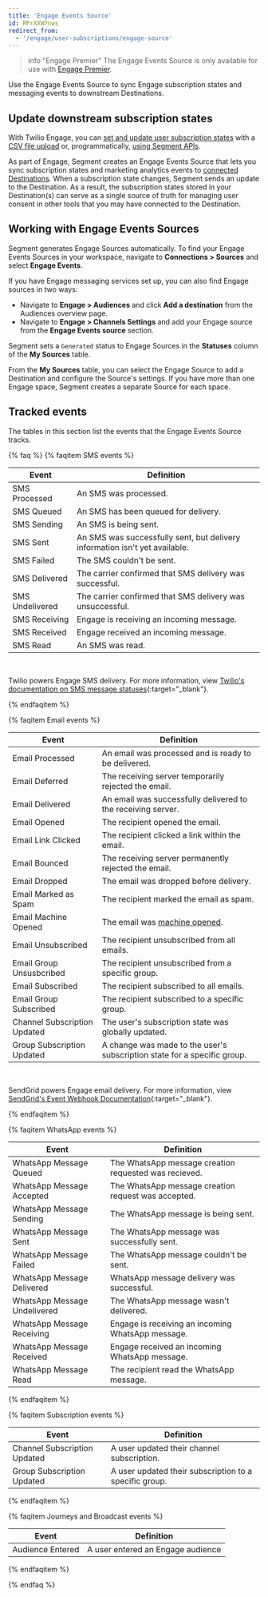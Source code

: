 ```yaml
---
title: 'Engage Events Source'
id: RPrXXW7nws
redirect_from:
  - '/engage/user-subscriptions/engage-source'
---
```


> info "Engage Premier"
> The Engage Events Source is only available for use with [Engage Premier](/docs/engage/#market-to-customers-with-engage-premier-and-channels).

Use the Engage Events Source to sync Engage subscription states and messaging events to downstream Destinations.

## Update downstream subscription states

With Twilio Engage, you can [set and update user subscription states](/docs/engage/user-subscriptions/set-user-subscriptions/) with a [CSV file upload](/docs/engage/profiles/csv-upload/) or, programmatically, [using Segment APIs](/docs/engage/user-subscriptions/set-user-subscriptions/#manage-user-subscriptions-with-segment-apis).

As part of Engage, Segment creates an Engage Events Source that lets you sync subscription states and marketing analytics events to [connected Destinations](/docs/connections/destinations/). When a subscription state changes, Segment sends an update to the Destination. As a result, the subscription states stored in your Destination(s) can serve as a single source of truth for managing user consent in other tools that you may have connected to the Destination.

## Working with Engage Events Sources

Segment generates Engage Sources automatically. To find your Engage Events Sources in your workspace, navigate to **Connections > Sources** and select **Engage Events**.

If you have Engage messaging services set up, you can also find Engage sources in two ways:

- Navigate to **Engage > Audiences** and click **Add a destination** from the Audiences overview page.
- Navigate to **Engage > Channels Settings** and add your Engage source from the **Engage Events source** section.

Segment sets a `Generated` status to Engage Sources in the **Statuses** column of the **My Sources** table. 

From the **My Sources** table, you can select the Engage Source to add a Destination and configure the Source's settings. If you have more than one Engage space, Segment creates a separate Source for each space.

## Tracked events 

The tables in this section list the events that the Engage Events Source tracks.

{% faq %}
{% faqitem SMS events %}

| Event           | Definition                                                                  |
| --------------- | --------------------------------------------------------------------------- |
| SMS Processed   | An SMS was processed.                                                       |
| SMS Queued      | An SMS has been queued for delivery.                                        |
| SMS Sending     | An SMS is being sent.                                                       |
| SMS Sent        | An SMS was successfully sent, but delivery information isn't yet available. |
| SMS Failed      | The SMS couldn't be sent.                                                   |
| SMS Delivered   | The carrier confirmed that SMS delivery was successful.                     |
| SMS Undelivered | The carrier confirmed that SMS delivery was unsuccessful.                   |
| SMS Receiving   | Engage is receiving an incoming message.                                    |
| SMS Received    | Engage received an incoming message.                                        |
| SMS Read        | An SMS was read.                                                            |

<br>

Twilio powers Engage SMS delivery. For more information, view [Twilio's documentation on SMS message statuses](https://support.twilio.com/hc/en-us/articles/223134347-What-are-the-Possible-SMS-and-MMS-Message-Statuses-and-What-do-They-Mean-){:target="_blank"}.


{% endfaqitem %}

{% faqitem Email events %}

| Event                        | Definition                                                                           |
| ---------------------------- | ------------------------------------------------------------------------------------ |
| Email Processed              | An email was processed and is ready to be delivered.                                 |
| Email Deferred               | The receiving server temporarily rejected the email.                                 |
| Email Delivered              | An email was successfully delivered to the receiving server.                         |
| Email Opened                 | The recipient opened the email.                                                      |
| Email Link Clicked           | The recipient clicked a link within the email.                                       |
| Email Bounced                | The receiving server permanently rejected the email.                                 |
| Email Dropped                | The email was dropped before delivery.                                               |
| Email Marked as Spam         | The recipient marked the email as spam.                                              |
| Email Machine Opened         | The email was [machine opened](/docs/engage/analytics/#understanding-machine-opens). |
| Email Unsubscribed           | The recipient unsubscribed from all emails.                                          |
| Email Group Unsusbcribed     | The recipient unsubscribed from a specific group.                                    |
| Email Subscribed             | The recipient subscribed to all emails.                                              |
| Email Group Subscribed       | The recipient subscribed to a specific group.                                        |
| Channel Subscription Updated | The user's subscription state was globally updated.                                  |
| Group Subscription Updated   | A change was made to the user's subscription state for a specific group.             |

<br>

SendGrid powers Engage email delivery. For more information, view [SendGrid's Event Webhook Documentation](https://docs.sendgrid.com/for-developers/tracking-events/event){:target="_blank"}.


{% endfaqitem %}

{% faqitem WhatsApp events %}

| Event                        | Definition                                            |
| ---------------------------- | ----------------------------------------------------- |
| WhatsApp Message Queued      | The WhatsApp message creation requested was recieved. |
| WhatsApp Message Accepted    | The WhatsApp message creation request was accepted.   |
| WhatsApp Message Sending     | The WhatsApp message is being sent.                   |
| WhatsApp Message Sent        | The WhatsApp message was successfully sent.           |
| WhatsApp Message Failed      | The WhatsApp message couldn't be sent.                |
| WhatsApp Message Delivered   | WhatsApp message delivery was successful.             |
| WhatsApp Message Undelivered | The WhatsApp message wasn't delivered.                |
| WhatsApp Message Receiving   | Engage is receiving an incoming WhatsApp message.     |
| WhatsApp Message Received    | Engage received an incoming WhatsApp message.         |
| WhatsApp Message Read        | The recipient read the WhatsApp message.              |

{% endfaqitem %}

{% faqitem Subscription events %}

| Event                        | Definition                                             |
| ---------------------------- | ------------------------------------------------------ |
| Channel Subscription Updated | A user updated their channel subscription.             |
| Group Subscription Updated   | A user updated their subscription to a specific group. |

{% endfaqitem %}

{% faqitem Journeys and Broadcast events %}

| Event            | Definition                        |
| ---------------- | --------------------------------- |
| Audience Entered | A user entered an Engage audience |

{% endfaqitem %}

{% endfaq %}